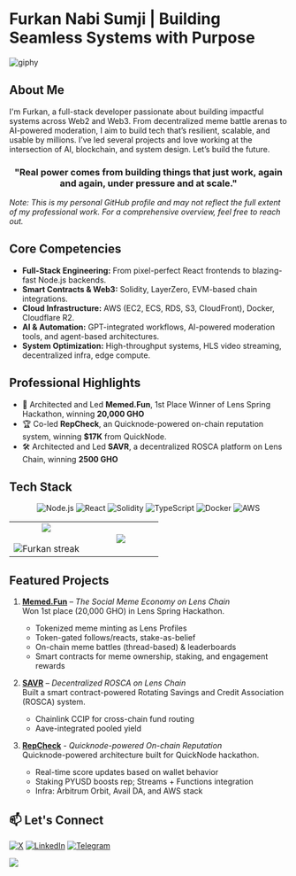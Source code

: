 # Furkan Nabi Sumji | Building Seamless Systems with Purpose

![giphy](https://media3.giphy.com/media/v1.Y2lkPTc5MGI3NjExcWQ4MWljMno4djB6ZWUxdG9zaHVvZTB2amVxbW9leGFvNXF6ZTNsdyZlcD12MV9pbnRlcm5hbF9naWZfYnlfaWQmY3Q9Zw/6ib6KPmkeAjDTxMxij/giphy.gif)

## About Me

I'm Furkan, a full-stack developer passionate about building impactful systems across Web2 and Web3. From decentralized meme battle arenas to AI-powered moderation, I aim to build tech that’s resilient, scalable, and usable by millions. I’ve led several projects and love working at the intersection of AI, blockchain, and system design. Let’s build the future.

<h3 align="center">
   "Real power comes from building things that just work, again and again, under pressure and at scale."
</h3>

_Note: This is my personal GitHub profile and may not reflect the full extent of my professional work. For a comprehensive overview, feel free to reach out._

## Core Competencies

- **Full-Stack Engineering:** From pixel-perfect React frontends to blazing-fast Node.js backends.
- **Smart Contracts & Web3:** Solidity, LayerZero, EVM-based chain integrations.
- **Cloud Infrastructure:** AWS (EC2, ECS, RDS, S3, CloudFront), Docker, Cloudflare R2.
- **AI & Automation:** GPT-integrated workflows, AI-powered moderation tools, and agent-based architectures.
- **System Optimization:** High-throughput systems, HLS video streaming, decentralized infra, edge compute.

## Professional Highlights

- 🥇 Architected and Led **Memed.Fun**, 1st Place Winner of Lens Spring Hackathon, winning **20,000 GHO**
- 🏆 Co-led **RepCheck**, an Quicknode-powered on-chain reputation system, winning **$17K** from QuickNode.
- 🛠️ Architected and Led **SAVR**, a decentralized ROSCA platform on Lens Chain, winning **2500 GHO**

## Tech Stack

<div align="center">

![Node.js](https://img.shields.io/badge/-Node.js-0A192F?style=for-the-badge&logo=nodedotjs&logoColor=64FFDA)
![React](https://img.shields.io/badge/-React-0A192F?style=for-the-badge&logo=react&logoColor=64FFDA)
![Solidity](https://img.shields.io/badge/-Solidity-0A192F?style=for-the-badge&logo=solidity&logoColor=64FFDA)
![TypeScript](https://img.shields.io/badge/-TypeScript-0A192F?style=for-the-badge&logo=typescript&logoColor=64FFDA)
![Docker](https://img.shields.io/badge/-Docker-0A192F?style=for-the-badge&logo=docker&logoColor=64FFDA)
![AWS](https://img.shields.io/badge/-AWS-0A192F?style=for-the-badge&logo=amazon-aws&logoColor=64FFDA)
</div>

<p align="center">
<table align="center">
<tr border="none">
<td width="50%" align="center">
  <img  align="center"  src="https://github-readme-stats.vercel.app/api?username=furkannabisumji&theme=dark&show_icons=true&count_private=true" />
  <br><br>
  <img  title="🔥 Get streak stats for your profile at git.io/streak-stats" alt="Furkan streak" src="https://github-readme-streak-stats.herokuapp.com/?user=furkannabisumji&theme=dark&hide_border=false" /> 
</td>
<td width="50%" align="center">
  <img  align="center"  src="https://github-readme-stats.anuraghazra1.vercel.app/api/top-langs/?username=furkannabisumji&theme=dark&hide_border=false&no-bg=true&no-frame=true&langs_count=7"/>
  </td>
</tr>
</table>
</p>

## Featured Projects

1. **[Memed.Fun](https://github.com/furkannabisumji/memed)** – *The Social Meme Economy on Lens Chain*  
   Won 1st place (20,000 GHO) in Lens Spring Hackathon.  
   - Tokenized meme minting as Lens Profiles  
   - Token-gated follows/reacts, stake-as-belief  
   - On-chain meme battles (thread-based) & leaderboards  
   - Smart contracts for meme ownership, staking, and engagement rewards

2. **[SAVR](https://github.com/furkannabisumji/savr)** – *Decentralized ROSCA on Lens Chain*  
   Built a smart contract-powered Rotating Savings and Credit Association (ROSCA) system.  
   - Chainlink CCIP for cross-chain fund routing  
   - Aave-integrated pooled yield

3. **[RepCheck](https://github.com/furkannabisumji/repcheck)** - *Quicknode-powered On-chain Reputation*  
   Quicknode-powered architecture built for QuickNode hackathon.  
   - Real-time score updates based on wallet behavior  
   - Staking PYUSD boosts rep; Streams + Functions integration  
   - Infra: Arbitrum Orbit, Avail DA, and AWS stack

## 📫 Let's Connect

[![X](https://img.shields.io/badge/-X-0A192F?style=for-the-badge&logo=x&logoColor=64FFDA)](https://x.com/furkannabisumji)
[![LinkedIn](https://img.shields.io/badge/-Linkedin-0A192F?style=for-the-badge&logo=linkedin&logoColor=64FFDA)](https://www.linkedin.com/in/furkannabisumji/)
[![Telegram](https://img.shields.io/badge/-Telegram-0A192F?style=for-the-badge&logo=telegram&logoColor=64FFDA)](https://t.me/furkannabisumji)

<p><a href="https://github.com/antonkomarev/github-profile-views-counter">
    <img src="https://komarev.com/ghpvc/?username=furkannabisumji&style=for-the-badge">
</a></p>
